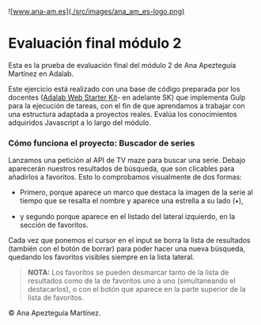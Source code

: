![www.ana-am.es](./src/images/ana_am_es-logo.png)

# Evaluación final módulo 2

Esta es la prueba de evaluación final del módulo 2 de Ana Apezteguía Martínez en Adalab.

Este ejercicio está realizado con una base de código preparada por los docentes ([Adalab Web Starter Kit](https://github.com/Adalab/adalab-web-starter-kit)- en adelante SK) que implementa Gulp para la ejecución de tareas, con el fin de que aprendamos a trabajar con una estructura adaptada a proyectos reales. Evalúa los conocimientos adquiridos Javascript a lo largo del módulo.

### Cómo funciona el proyecto: Buscador de series

Lanzamos una petición al API de TV maze para buscar una serie. Debajo aparecerán nuestros resultados de búsqueda, que son clicables para añadirlos a favoritos. Esto lo comprobamos visualmente de dos formas:

- Primero, porque aparece un marco que destaca la imagen de la serie al tiempo que se resalta el nombre y aparece una estrella a su lado (⭑),

- y segundo porque aparece en el listado del lateral izquierdo, en la sección de favoritos.

Cada vez que ponemos el cursor en el input se borra la lista de resultados (también con el botón de borrar) para poder hacer una nueva búsqueda, quedando los favoritos visibles siempre en la lista lateral.

> **NOTA:** Los favoritos se pueden desmarcar tanto de la lista de resultados como de la de favoritos uno a uno (simultaneando el destacarlos), o con el botón que aparece en la parte superior de la lista de favoritos.

© Ana Apezteguía Martínez.
